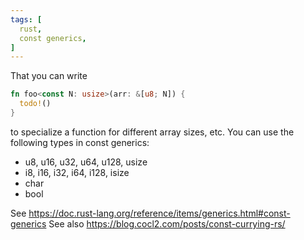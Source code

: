 ```yaml
---
tags: [
  rust,
  const generics,
]
---
```


That you can write
```rs
fn foo<const N: usize>(arr: &[u8; N]) {
  todo!()
}
```
to specialize a function for different array sizes, etc.
You can use the following types in const generics:
- u8, u16, u32, u64, u128, usize
- i8, i16, i32, i64, i128, isize
- char
- bool

See https://doc.rust-lang.org/reference/items/generics.html#const-generics
See also https://blog.cocl2.com/posts/const-currying-rs/
